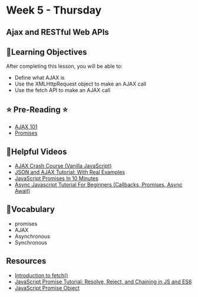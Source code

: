 # Week 5 - Thursday

## Ajax and RESTful Web APIs

## 📍Learning Objectives
After completing this lesson, you will be able to:

- Define what AJAX is
- Use the XMLHttpRequest object to make an AJAX call
- Use the fetch API to make an AJAX call

## ⭐️ Pre-Reading ⭐️
- [AJAX 101](https://digitalcrafts.instructure.com/courses/252/pages/reading-ajax-101?module_item_id=23277)
- [Promises](https://digitalcrafts.instructure.com/courses/252/pages/reading-promises?module_item_id=23278)

<!-- ## 📍Agenda -->

<!-- ## 🟡 Lecture Presentations
- [AJAX & APIs](http://dc-houston.herokuapp.com/p2/Javascript/AJAX.html#1)
- [Promises](https://dc-houston.herokuapp.com/p2/Postgres/Promises.html#1)
- [JSON](http://dc-houston.herokuapp.com/p2/Javascript/JSON.html#1) -->

<!-- ## 🟣Labs  -->
<!-- - [AJAX 101 Lab](https://digitalcrafts.instructure.com/courses/189/pages/ajax-101?module_item_id=23284)
- [Promises Lab](https://digitalcrafts.instructure.com/courses/189/pages/promises?module_item_id=23285)
- [Dogs API](https://digitalcrafts.instructure.com/courses/189/assignments/4688?module_item_id=23281)
- [User Generator](https://github.com/veros-labs/js-lab-api-random-user-generator)
- [Superhero API](https://digitalcrafts.instructure.com/courses/189/assignments/4593?module_item_id=23282) -->


<!-- ## 🟠Homework
- [homework](./homework)  -->

## 🔵Helpful Videos
- [AJAX Crash Course (Vanilla JavaScript)](https://www.youtube.com/watch?v=82hnvUYY6QA)
- [JSON and AJAX Tutorial: With Real Examples](https://www.youtube.com/watch?v=rJesac0_Ftw)
- [JavaScript Promises In 10 Minutes](https://www.youtube.com/watch?v=DHvZLI7Db8E&t=287s)
- [Async Javascript Tutorial For Beginners (Callbacks, Promises, Async Await)](https://www.youtube.com/watch?v=_8gHHBlbziw&t=1443s)

<!-- ## ✔️Todo Checklist
- [ ] -->

## 🔶Vocabulary
- promises
- AJAX
- Asynchronous
- Synchronous

<!-- ## 🔷Test Your knowledge -->


## Resources
- [Introduction to fetch()](https://developers.google.com/web/updates/2015/03/introduction-to-fetch) 
- [JavaScript Promise Tutorial: Resolve, Reject, and Chaining in JS and ES6](https://www.freecodecamp.org/news/javascript-es6-promises-for-beginners-resolve-reject-and-chaining-explained/)
- [JavaScript Promise Object](https://www.w3schools.com/js/js_promise.asp)



